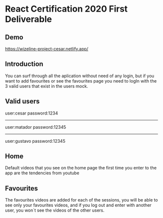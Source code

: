 # React Certification 2020 First Deliverable

## Demo

https://wizeline-project-cesar.netlify.app/

## Introduction

You can surf through all the aplication without need of any login, but if you want to add favourites or see the favourites page you need to logIn with the 3 valid users that exist in the users mock.

## Valid users

user:cesar
password:1234

---------------
user:matador
password:12345

---------------
user:gustavo
password:12345

## Home

Default videos that you see on the home page the first time you enter to the app are the tendencies from youtube


## Favourites 

The favourites videos are added for each of the sessions, you will be able to see only your favourites videos, and if you log out and enter with another user, you won`t see the videos of the other users.
